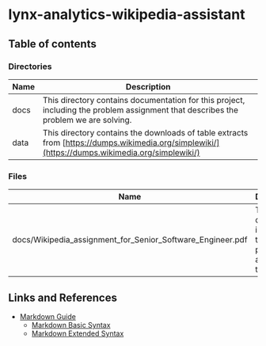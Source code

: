 # lynx-analytics-wikipedia-assistant

## Table of contents

### Directories
| Name | Description                                                                                                                                     |
|------|-------------------------------------------------------------------------------------------------------------------------------------------------|
| docs | This directory contains documentation for this project, including the problem assignment that describes the problem we are solving.             |
| data | This directory contains the downloads of table extracts from [https://dumps.wikimedia.org/simplewiki/](https://dumps.wikimedia.org/simplewiki/) |
### Files
| Name                                                       | Description                                                        |
|------------------------------------------------------------|--------------------------------------------------------------------|
| docs/Wikipedia_assignment_for_Senior_Software_Engineer.pdf | This file describes in English the problem we are trying to solve. |

## Links and References
 * [Markdown Guide](https://www.markdownguide.org/)
    * [Markdown Basic Syntax](https://www.markdownguide.org/basic-syntax/)
    * [Markdown Extended Syntax](https://www.markdownguide.org/extended-syntax/)
